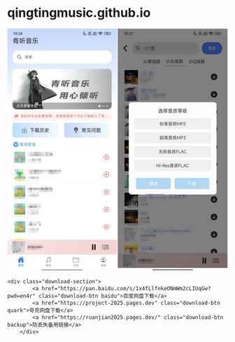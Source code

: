 # qingtingmusic.github.io
 <div class="container">
        <div class="screenshot">
            <img src="yinyue.jpg" alt="青听音乐软件界面截图">
        </div>

    <div class="download-section">
            <a href="https://pan.baidu.com/s/1x4fLlfnkeONmWm2cLIUqGw?pwd=en4r" class="download-btn baidu">百度网盘下载</a>
            <a href="https://project-2025.pages.dev" class="download-btn quark">夸克网盘下载</a>
            <a href="https://ruanjian2025.pages.dev/" class="download-btn backup">防丢失备用链接</a>
        </div>
